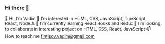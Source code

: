 ### Hi there 👋

👋 Hi, I’m Vadim
👀 I’m interested in HTML, CSS, JavaScript, TipeScript, React, NodeJs
🌱 I’m currently learning React Hooks and Redux
💞️ I’m looking to collaborate in interesting project on HTML, CSS, React, JavaScript
📫 How to reach me fintisov.vadim@gmail.com
